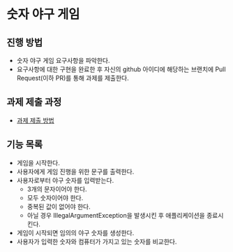 # 숫자 야구 게임
## 진행 방법
* 숫자 야구 게임 요구사항을 파악한다.
* 요구사항에 대한 구현을 완료한 후 자신의 github 아이디에 해당하는 브랜치에 Pull Request(이하 PR)를 통해 과제를 제출한다.

## 과제 제출 과정
* [과제 제출 방법](https://github.com/next-step/nextstep-docs/tree/master/precourse)

## 기능 목록
- 게임을 시작한다.
- 사용자에게 게임 진행을 위한 문구를 출력한다.
- 사용자로부터 야구 숫자를 입력받는다.
  - 3개의 문자이어야 한다.
  - 모두 숫자이어야 한다.
  - 중복된 값이 없어야 한다.
  - 아닐 경우 IllegalArgumentException을 발생시킨 후 애플리케이션을 종료시킨다.
- 게임이 시작되면 임의의 야구 숫자를 생성한다.
- 사용자가 입력한 숫자와 컴퓨터가 가지고 있는 숫자를 비교한다.